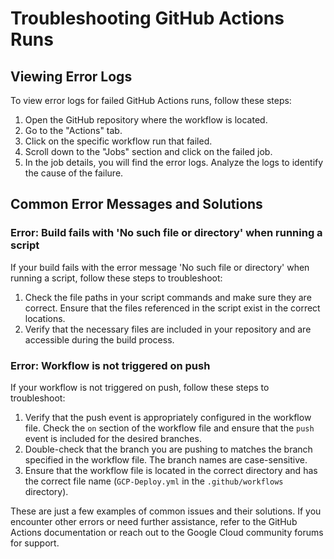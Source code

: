 # Troubleshooting GitHub Actions Runs

## Viewing Error Logs

To view error logs for failed GitHub Actions runs, follow these steps:

1. Open the GitHub repository where the workflow is located.
2. Go to the "Actions" tab.
3. Click on the specific workflow run that failed.
4. Scroll down to the "Jobs" section and click on the failed job.
5. In the job details, you will find the error logs. Analyze the logs to identify the cause of the failure.

## Common Error Messages and Solutions

### Error: Build fails with 'No such file or directory' when running a script

If your build fails with the error message 'No such file or directory' when running a script, follow these steps to troubleshoot:

1. Check the file paths in your script commands and make sure they are correct. Ensure that the files referenced in the script exist in the correct locations.
2. Verify that the necessary files are included in your repository and are accessible during the build process.

### Error: Workflow is not triggered on push

If your workflow is not triggered on push, follow these steps to troubleshoot:

1. Verify that the push event is appropriately configured in the workflow file. Check the `on` section of the workflow file and ensure that the `push` event is included for the desired branches.
2. Double-check that the branch you are pushing to matches the branch specified in the workflow file. The branch names are case-sensitive.
3. Ensure that the workflow file is located in the correct directory and has the correct file name (`GCP-Deploy.yml` in the `.github/workflows` directory).

These are just a few examples of common issues and their solutions. If you encounter other errors or need further assistance, refer to the GitHub Actions documentation or reach out to the Google Cloud community forums for support.
